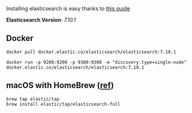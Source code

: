 Installing elasticsearch is easy thanks to [this guide](https://www.elastic.co/guide/en/elasticsearch/reference/7.10/install-elasticsearch.html)

__Elasticsearch Version__: _7.10.1_


## Docker

```
docker pull docker.elastic.co/elasticsearch/elasticsearch:7.10.1
```

```
docker run -p 9200:9200 -p 9300:9300 -e "discovery.type=single-node" docker.elastic.co/elasticsearch/elasticsearch:7.10.1

```



## macOS with HomeBrew ([ref](https://www.elastic.co/guide/en/elasticsearch/reference/7.10/brew.html))

```
brew tap elastic/tap
brew install elastic/tap/elasticsearch-full
```